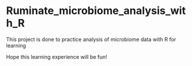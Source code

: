 # Ruminate_microbiome_analysis_with_R
This project is done to practice analysis of microbiome data with R for learning

Hope this learning experience will be fun!
